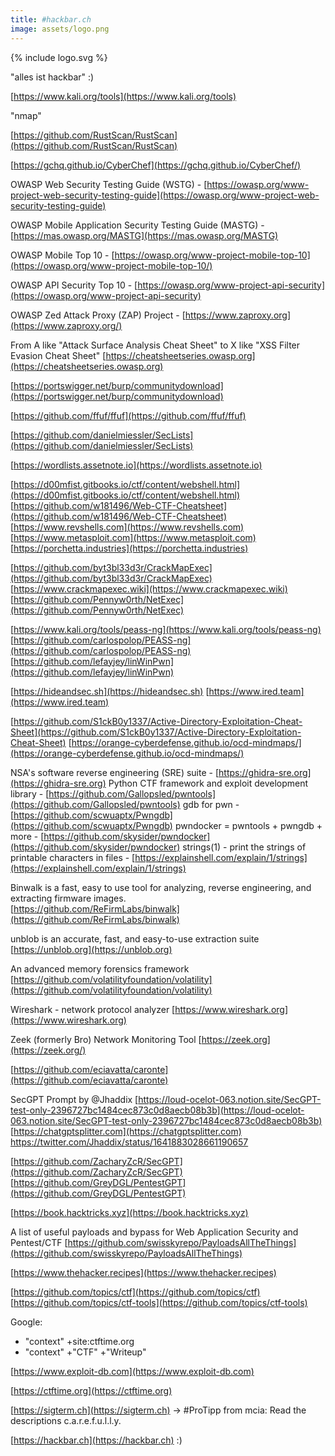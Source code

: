 ```yaml
---
title: #hackbar.ch
image: assets/logo.png
---
```


{% include logo.svg %}

"alles ist hackbar" :)

[https://www.kali.org/tools](https://www.kali.org/tools)

"nmap"

[https://github.com/RustScan/RustScan](https://github.com/RustScan/RustScan)

[https://gchq.github.io/CyberChef](https://gchq.github.io/CyberChef/)

OWASP Web Security Testing Guide (WSTG) - [https://owasp.org/www-project-web-security-testing-guide​](https://owasp.org/www-project-web-security-testing-guide​)

OWASP Mobile Application Security Testing Guide (MASTG) - [https://mas.owasp.org/MASTG](https://mas.owasp.org/MASTG)

OWASP Mobile Top 10 - [https://owasp.org/www-project-mobile-top-10](https://owasp.org/www-project-mobile-top-10/)

OWASP API Security Top 10 - [https://owasp.org/www-project-api-security](https://owasp.org/www-project-api-security)

OWASP Zed Attack Proxy (ZAP) Project - [https://www.zaproxy.org](https://www.zaproxy.org/)

From A like "Attack Surface Analysis Cheat Sheet" to X like "XSS Filter Evasion Cheat Sheet"
[https://cheatsheetseries.owasp.org](https://cheatsheetseries.owasp.org)

[https://portswigger.net/burp/communitydownload](https://portswigger.net/burp/communitydownload)

[https://github.com/ffuf/ffuf](https://github.com/ffuf/ffuf)

[https://github.com/danielmiessler/SecLists](https://github.com/danielmiessler/SecLists)

[https://wordlists.assetnote.io](https://wordlists.assetnote.io)

[https://d00mfist.gitbooks.io/ctf/content/webshell.html](https://d00mfist.gitbooks.io/ctf/content/webshell.html)
[https://github.com/w181496/Web-CTF-Cheatsheet](https://github.com/w181496/Web-CTF-Cheatsheet)
[https://www.revshells.com](https://www.revshells.com)
[https://www.metasploit.com](https://www.metasploit.com)
[https://porchetta.industries](https://porchetta.industries)

[https://github.com/byt3bl33d3r/CrackMapExec](https://github.com/byt3bl33d3r/CrackMapExec)
[https://www.crackmapexec.wiki](https://www.crackmapexec.wiki)
[https://github.com/Pennyw0rth/NetExec](https://github.com/Pennyw0rth/NetExec)

[https://www.kali.org/tools/peass-ng](https://www.kali.org/tools/peass-ng)
[https://github.com/carlospolop/PEASS-ng](https://github.com/carlospolop/PEASS-ng)
[https://github.com/lefayjey/linWinPwn](https://github.com/lefayjey/linWinPwn)

[https://hideandsec.sh](https://hideandsec.sh)
[https://www.ired.team](https://www.ired.team)

[https://github.com/S1ckB0y1337/Active-Directory-Exploitation-Cheat-Sheet](https://github.com/S1ckB0y1337/Active-Directory-Exploitation-Cheat-Sheet)
[https://orange-cyberdefense.github.io/ocd-mindmaps/](https://orange-cyberdefense.github.io/ocd-mindmaps/)

NSA's software reverse engineering (SRE) suite - [https://ghidra-sre.org](https://ghidra-sre.org)
Python CTF framework and exploit development library - [https://github.com/Gallopsled/pwntools](https://github.com/Gallopsled/pwntools)
gdb for pwn - [https://github.com/scwuaptx/Pwngdb](https://github.com/scwuaptx/Pwngdb)
pwndocker = pwntools + pwngdb + more - [https://github.com/skysider/pwndocker](https://github.com/skysider/pwndocker)
strings(1) - print the strings of printable characters in files - [https://explainshell.com/explain/1/strings](https://explainshell.com/explain/1/strings)


Binwalk is a fast, easy to use tool for analyzing, reverse engineering, and extracting firmware images.  
[https://github.com/ReFirmLabs/binwalk](https://github.com/ReFirmLabs/binwalk)​

unblob is an accurate, fast, and easy-to-use extraction suite
[https://unblob.org](https://unblob.org)

An advanced memory forensics framework
[https://github.com/volatilityfoundation/volatility](https://github.com/volatilityfoundation/volatility)

Wireshark - network protocol analyzer
[https://www.wireshark.org](https://www.wireshark.org)

Zeek (formerly Bro) Network Monitoring Tool
[https://zeek.org](https://zeek.org/)

[https://github.com/eciavatta/caronte](https://github.com/eciavatta/caronte)

SecGPT Prompt by @Jhaddix [https://loud-ocelot-063.notion.site/SecGPT-test-only-2396727bc1484cec873c0d8aecb08b3b](https://loud-ocelot-063.notion.site/SecGPT-test-only-2396727bc1484cec873c0d8aecb08b3b)
[https://chatgptsplitter.com](https://chatgptsplitter.com)
https://twitter.com/Jhaddix/status/1641883028661190657 

[https://github.com/ZacharyZcR/SecGPT](https://github.com/ZacharyZcR/SecGPT)
[https://github.com/GreyDGL/PentestGPT](https://github.com/GreyDGL/PentestGPT)

[https://book.hacktricks.xyz](https://book.hacktricks.xyz)

A list of useful payloads and bypass for Web Application Security and Pentest/CTF
[https://github.com/swisskyrepo/PayloadsAllTheThings](https://github.com/swisskyrepo/PayloadsAllTheThings)

[https://www.thehacker.recipes](https://www.thehacker.recipes)

[https://github.com/topics/ctf](https://github.com/topics/ctf)
[https://github.com/topics/ctf-tools](https://github.com/topics/ctf-tools)

Google:
- "context" +site:ctftime.org
- "context" +"CTF" +"Writeup"

[https://www.exploit-db.com](https://www.exploit-db.com)

[https://ctftime.org](https://ctftime.org)

[https://sigterm.ch](https://sigterm.ch) -> #ProTipp from mcia: Read the descriptions c.a.r.e.f.u.l.l.y.

[https://hackbar.ch](https://hackbar.ch) :)

